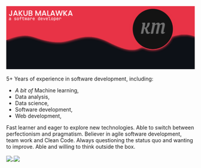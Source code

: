 <img src="https://raw.githubusercontent.com/jmalawka/jmalawka/main/img/banner.png" alt="Image with text 'Jakub Malawka' 'a software developer'">

5+ Years of experience in software development, including:
* *A bit of* Machine learning,
* Data analysis,
* Data science,
* Software development,
* Web development,

Fast learner and eager to explore new technologies. Able to switch between perfectionism and pragmatism. Believer in agile software development, team work and Clean Code. Always questioning the status quo and wanting to improve. Able and willing to think outside the box.

<a href="https://github.com/jmalawka">
  <img align="center" src="https://github-readme-stats.vercel.app/api?username=jmalawka&show_icons=true&theme=dark" />
</a>
<a href="https://github.com/jmalawka">
  <img align="center" src="https://github-readme-stats.vercel.app/api/top-langs/?username=jmalawka&show_icons=true&theme=dark" />
</a>
